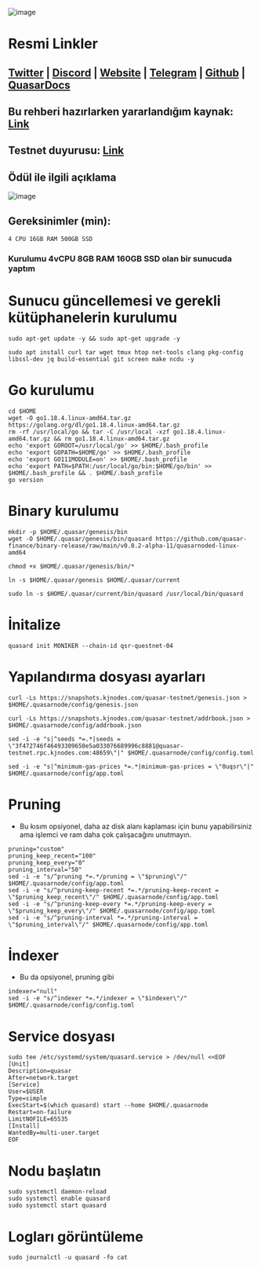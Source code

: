 

![image](https://user-images.githubusercontent.com/108215275/222752592-efc59a5a-93d2-4ec8-a40f-098147e77e99.png)

# Resmi Linkler
## [Twitter](https://twitter.com/QuasarFi) | [Discord](https://discord.gg/quasarfi) | [Website](https://www.quasar.fi/) | [Telegram](https://t.me/+shSFVLA14B4yNmM6) | [Github](https://github.com/quasar-finance/) | [QuasarDocs](https://docs.quasar.fi/)      

## Bu rehberi hazırlarken yararlandığım kaynak: [Link](https://docs.quasar.fi/networks/intro)
## Testnet duyurusu: [Link](https://www.quasar.fi/blog/quasar-s-public-testnet-is-live-introducing-orion-our-first-vault)
## Ödül ile ilgili açıklama
![image](https://user-images.githubusercontent.com/108215275/222756124-0cfa396a-1d39-47a0-afd1-3fb17c857600.png)

## Gereksinimler (min):
```
4 CPU 16GB RAM 500GB SSD
```
### Kurulumu 4vCPU 8GB RAM 160GB SSD olan bir sunucuda yaptım


# Sunucu güncellemesi ve gerekli kütüphanelerin kurulumu
```
sudo apt-get update -y && sudo apt-get upgrade -y
```
```
sudo apt install curl tar wget tmux htop net-tools clang pkg-config libssl-dev jq build-essential git screen make ncdu -y
```
# Go kurulumu
```
cd $HOME
wget -O go1.18.4.linux-amd64.tar.gz https://golang.org/dl/go1.18.4.linux-amd64.tar.gz
rm -rf /usr/local/go && tar -C /usr/local -xzf go1.18.4.linux-amd64.tar.gz && rm go1.18.4.linux-amd64.tar.gz
echo 'export GOROOT=/usr/local/go' >> $HOME/.bash_profile
echo 'export GOPATH=$HOME/go' >> $HOME/.bash_profile
echo 'export GO111MODULE=on' >> $HOME/.bash_profile
echo 'export PATH=$PATH:/usr/local/go/bin:$HOME/go/bin' >> $HOME/.bash_profile && . $HOME/.bash_profile
go version
```
# Binary kurulumu
```
mkdir -p $HOME/.quasar/genesis/bin
wget -O $HOME/.quasar/genesis/bin/quasard https://github.com/quasar-finance/binary-release/raw/main/v0.0.2-alpha-11/quasarnoded-linux-amd64
```
```
chmod +x $HOME/.quasar/genesis/bin/*
```
```
ln -s $HOME/.quasar/genesis $HOME/.quasar/current
```
```
sudo ln -s $HOME/.quasar/current/bin/quasard /usr/local/bin/quasard
```
# İnitalize
```
quasard init MONIKER --chain-id qsr-questnet-04
```
# Yapılandırma dosyası ayarları
```
curl -Ls https://snapshots.kjnodes.com/quasar-testnet/genesis.json > $HOME/.quasarnode/config/genesis.json
```

```
curl -Ls https://snapshots.kjnodes.com/quasar-testnet/addrbook.json > $HOME/.quasarnode/config/addrbook.json
```
```
sed -i -e "s|^seeds *=.*|seeds = \"3f472746f46493309650e5a033076689996c8881@quasar-testnet.rpc.kjnodes.com:48659\"|" $HOME/.quasarnode/config/config.toml
```
```
sed -i -e "s|^minimum-gas-prices *=.*|minimum-gas-prices = \"0uqsr\"|" $HOME/.quasarnode/config/app.toml
```
# Pruning
* Bu kısım opsiyonel, daha az disk alanı kaplaması için bunu yapabilirsiniz ama işlemci ve ram daha çok çalışacağını unutmayın.

```
pruning="custom"
pruning_keep_recent="100"
pruning_keep_every="0"
pruning_interval="50"
sed -i -e "s/^pruning *=.*/pruning = \"$pruning\"/" $HOME/.quasarnode/config/app.toml
sed -i -e "s/^pruning-keep-recent *=.*/pruning-keep-recent = \"$pruning_keep_recent\"/" $HOME/.quasarnode/config/app.toml
sed -i -e "s/^pruning-keep-every *=.*/pruning-keep-every = \"$pruning_keep_every\"/" $HOME/.quasarnode/config/app.toml
sed -i -e "s/^pruning-interval *=.*/pruning-interval = \"$pruning_interval\"/" $HOME/.quasarnode/config/app.toml
```
# İndexer
* Bu da opsiyonel, pruning gibi
```
indexer="null"
sed -i -e "s/^indexer *=.*/indexer = \"$indexer\"/" $HOME/.quasarnode/config/config.toml
```
# Service dosyası
```
sudo tee /etc/systemd/system/quasard.service > /dev/null <<EOF
[Unit]
Description=quasar
After=network.target
[Service]
User=$USER
Type=simple
ExecStart=$(which quasard) start --home $HOME/.quasarnode
Restart=on-failure
LimitNOFILE=65535
[Install]
WantedBy=multi-user.target
EOF
```
# Nodu başlatın
```
sudo systemctl daemon-reload
sudo systemctl enable quasard
sudo systemctl start quasard
```
# Logları görüntüleme
```
sudo journalctl -u quasard -fo cat
```

